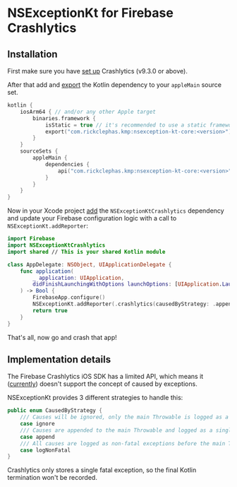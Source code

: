 # NSExceptionKt for Firebase Crashlytics

## Installation

First make sure you have [set up](https://firebase.google.com/docs/crashlytics/get-started?platform=ios) Crashlytics (v9.3.0 or above).  

After that add and [export](https://kotlinlang.org/docs/multiplatform-build-native-binaries.html#export-dependencies-to-binaries) 
the Kotlin dependency to your `appleMain` source set.

```kotlin
kotlin {
    iosArm64 { // and/or any other Apple target 
        binaries.framework {
            isStatic = true // it's recommended to use a static framework
            export("com.rickclephas.kmp:nsexception-kt-core:<version>")
        }
    }
    sourceSets {
        appleMain {
            dependencies {
                api("com.rickclephas.kmp:nsexception-kt-core:<version>")
            }
        }
    }
}
```

Now in your Xcode project [add](https://developer.apple.com/documentation/xcode/adding-package-dependencies-to-your-app)
the `NSExceptionKtCrashlytics` dependency and update your Firebase configuration logic with a call to `NSExceptionKt.addReporter`:

```swift
import Firebase
import NSExceptionKtCrashlytics
import shared // This is your shared Kotlin module

class AppDelegate: NSObject, UIApplicationDelegate {
    func application(
        _ application: UIApplication,
        didFinishLaunchingWithOptions launchOptions: [UIApplication.LaunchOptionsKey : Any]? = nil
    ) -> Bool {
        FirebaseApp.configure()
        NSExceptionKt.addReporter(.crashlytics(causedByStrategy: .append))
        return true
    }
}
```

That's all, now go and crash that app!

## Implementation details

The Firebase Crashlytics iOS SDK has a limited API, which means it ([currently](https://github.com/firebase/firebase-ios-sdk/issues/10030))
doesn't support the concept of caused by exceptions.

NSExceptionKt provides 3 different strategies to handle this:
```swift
public enum CausedByStrategy {
    /// Causes will be ignored, only the main Throwable is logged as a fatal exception.
    case ignore
    /// Causes are appended to the main Throwable and logged as a single fatal exception.
    case append
    /// All causes are logged as non-fatal exceptions before the main Throwable is logged as a fatal exception.
    case logNonFatal
}
```

Crashlytics only stores a single fatal exception, so the final Kotlin termination won't be recorded.

